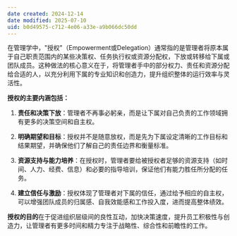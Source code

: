 ```yaml
---
date created: 2024-12-14
date modified: 2025-07-10
uid: b0d49575-c712-4e06-a33e-a9b066dc50dd
---
```


在管理学中，"授权"（Empowerment或Delegation）通常指的是管理者将原本属于自己职责范围内的某些决策权、任务执行权或资源分配权，下放或转移给下属或团队成员。这种做法的核心意义在于，将管理者手中的部分权力、责任和资源分配给合适的人，以充分利用下属的专业知识和创造力，提升组织整体的运行效率与灵活性。

**授权的主要内涵包括：**

1. **责任和决策下放**：管理者不再事必躬亲，而是让下属对自己负责的工作领域拥有更多的决策空间和自主权。
    
2. **明确期望和目标**：授权并不是随意放权，而是先为下属设定清晰的工作目标和结果期望，并确保他们了解自己的责任边界和衡量标准。
    
3. **资源支持与能力培养**：在授权时，管理者要给被授权者足够的资源支持（如时间、人力、经费、信息）和必要的指导培训，保证他们有能力胜任所分配的任务。
    
4. **建立信任与激励**：授权体现了管理者对下属的信任，通过给予相应的自主权，可以增强团队成员的归属感、自我效能感和工作投入度，进而提高整体绩效。
    

**授权的目的**在于促进组织层级间的良性互动，加快决策速度，提升员工积极性与创造力，让管理者有更多时间和精力专注于战略性、综合性和前瞻性的工作。
